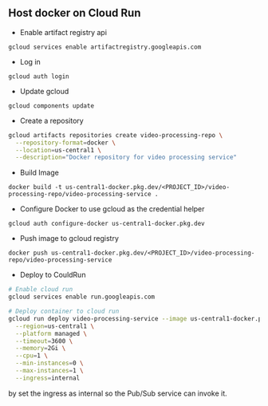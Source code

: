## Host docker on Cloud Run

- Enable artifact registry api

`gcloud services enable artifactregistry.googleapis.com`

- Log in

`gcloud auth login`

- Update gcloud

`gcloud components update`

- Create a repository

```bash
gcloud artifacts repositories create video-processing-repo \
  --repository-format=docker \
  --location=us-central1 \
  --description="Docker repository for video processing service"
```

- Build Image

`docker build -t us-central1-docker.pkg.dev/<PROJECT_ID>/video-processing-repo/video-processing-service .`

- Configure Docker to use gcloud as the credential helper

`gcloud auth configure-docker us-central1-docker.pkg.dev`

- Push image to gcloud registry

`docker push us-central1-docker.pkg.dev/<PROJECT_ID>/video-processing-repo/video-processing-service`

- Deploy to CouldRun

```bash
# Enable cloud run
gcloud services enable run.googleapis.com

# Deploy container to cloud run
gcloud run deploy video-processing-service --image us-central1-docker.pkg.dev/PROJECT_ID/video-processing-repo/video-processing-service \
  --region=us-central1 \
  --platform managed \
  --timeout=3600 \
  --memory=2Gi \
  --cpu=1 \
  --min-instances=0 \
  --max-instances=1 \
  --ingress=internal
```

by set the ingress as internal so the Pub/Sub service can invoke it.

